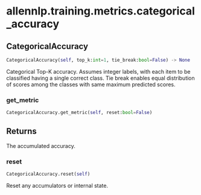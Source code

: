 # allennlp.training.metrics.categorical_accuracy

## CategoricalAccuracy
```python
CategoricalAccuracy(self, top_k:int=1, tie_break:bool=False) -> None
```

Categorical Top-K accuracy. Assumes integer labels, with
each item to be classified having a single correct class.
Tie break enables equal distribution of scores among the
classes with same maximum predicted scores.

### get_metric
```python
CategoricalAccuracy.get_metric(self, reset:bool=False)
```

Returns
-------
The accumulated accuracy.

### reset
```python
CategoricalAccuracy.reset(self)
```

Reset any accumulators or internal state.

